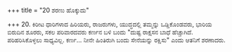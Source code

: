 +++
title = "20 ಶರಣು ಹೊಕ್ಕುದು"

+++
20. ಕಿರೀಟ ಧಾರಿಗಳಾದ ಹಿರಿಯರು, ರಾಜರುಗಳು, ಯುದ್ಧದಲ್ಲಿ ತಮ್ಮನ್ನು ಒಡ್ಡಿಕೊಂಡವರು, ಭಾರಿಯ ಬಿರುದಿನ ಶೂರರು, ಸಕಲ ಪರಿವಾರದವರು ಕರ್ಣನ ಬಳಿ ಬಂದು "ದುಷ್ಟ ರಾಕ್ಷಸನ ಬಾಧೆ ಹೆಚ್ಚಾಗಿದೆ. ಪರಿಹರಿಸಿಕೊಳ್ಳಲು ಸಾಧ್ಯವಿಲ್ಲ. ಕರ್ಣ... ನೀನೇ ಹಿಂತಿರುಗಿ ಬಂದು ಸೇನೆಯನ್ನು ರಕ್ಷಿಸು" ಎಂದು ಆತನಿಗೆ ಶರಣಾದರು.